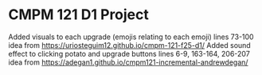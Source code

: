 # CMPM 121 D1 Project

Added visuals to each upgrade (emojis relating to each emoji) lines 73-100 idea from https://uriosteguim12.github.io/cmpm-121-f25-d1/
Added sound effect to clicking potato and upgrade buttons lines 6-9, 163-164, 206-207 idea from https://adegan1.github.io/cmpm121-incremental-andrewdegan/
